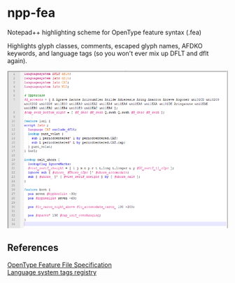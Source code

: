 # npp-fea
Notepad++ highlighting scheme for OpenType feature syntax (.fea)

Highlights glyph classes, comments, escaped glyph names, AFDKO keywords, and language tags (so you won't ever mix up DFLT and dflt again).

![](https://raw.githubusercontent.com/hyvyys/npp-fea/master/example.png)

## References
[OpenType Feature File Specification](http://adobe-type-tools.github.io/afdko/OpenTypeFeatureFileSpecification.html)  
[Language system tags registry](https://docs.microsoft.com/en-us/typography/opentype/spec/languagetags)
